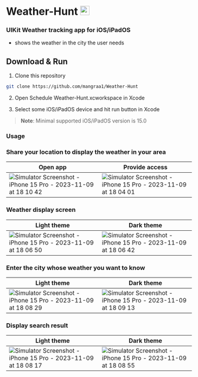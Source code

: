 # Weather-Hunt <img src="https://github.com/mangraa1/Weather-Hunt/assets/115303225/0c45b07f-6dc3-4cbb-a789-dca5f4337eae" width="25" height="25">


### UIKit Weather tracking app for iOS/iPadOS
- shows the weather in the city the user needs

## Download & Run

1. Clone this repository

```bash
git clone https://github.com/mangraa1/Weather-Hunt
```

2. Open Schedule Weather-Hunt.xcworkspace in Xcode

3. Select some iOS/iPadOS device and hit run button in Xcode

> **Note**: Minimal supported iOS/iPadOS version is 15.0


###  Usage

### Share your location to display the weather in your area

| Open app | Provide access |
| ------------- | ------------- | 
|![Simulator Screenshot - iPhone 15 Pro - 2023-11-09 at 18 10 42](https://github.com/mangraa1/Weather-Hunt/assets/115303225/86584549-9d65-4f73-b9c0-cbf63195e7d7)| ![Simulator Screenshot - iPhone 15 Pro - 2023-11-09 at 18 04 01](https://github.com/mangraa1/Weather-Hunt/assets/115303225/d2148576-01b6-4a6c-ad78-7699cd0fde82) |

### Weather display screen

| Light theme | Dark theme |
| ------------- | ------------- |
|![Simulator Screenshot - iPhone 15 Pro - 2023-11-09 at 18 06 50](https://github.com/mangraa1/Weather-Hunt/assets/115303225/b53f9bda-618a-4880-984e-03cb17318816)|![Simulator Screenshot - iPhone 15 Pro - 2023-11-09 at 18 06 42](https://github.com/mangraa1/Weather-Hunt/assets/115303225/54c0ae6d-8e0b-4355-b29a-df4b94343d1b)|

### Enter the city whose weather you want to know

| Light theme | Dark theme |
| ------------- | ------------- |
|![Simulator Screenshot - iPhone 15 Pro - 2023-11-09 at 18 08 29](https://github.com/mangraa1/Weather-Hunt/assets/115303225/d7e4bfa6-cb1b-40dc-9825-e50629236126)|![Simulator Screenshot - iPhone 15 Pro - 2023-11-09 at 18 09 13](https://github.com/mangraa1/Weather-Hunt/assets/115303225/cf0b99f3-e5c9-4d24-90cb-7d5b2ffc5637)|

### Display search result

| Light theme | Dark theme |
| ------------- | ------------- |
|![Simulator Screenshot - iPhone 15 Pro - 2023-11-09 at 18 08 17](https://github.com/mangraa1/Weather-Hunt/assets/115303225/72994804-2e86-4ae3-ba7b-4ac0e933b72c)|![Simulator Screenshot - iPhone 15 Pro - 2023-11-09 at 18 08 55](https://github.com/mangraa1/Weather-Hunt/assets/115303225/f98b53ee-ebe5-4547-92c6-dbbc7314740f)|
